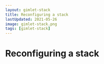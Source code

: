 ```yaml
---
layout: gimlet-stack
title: Reconfiguring a stack
lastUpdated: 2021-05-26
image: gimlet-stack.png
tags: [gimlet-stack]
---
```


# Reconfiguring a stack
